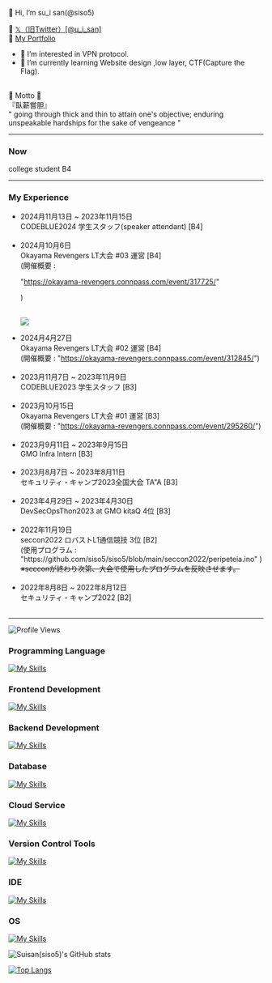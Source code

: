 👋 Hi, I’m su_i san(@siso5)

🐾 <a href="https://x.com/u_i_san" target="_blank"> 𝕏（旧Twitter）[@u_i_san]</a><br>
🐥 <a href="https://portfolio.peripeteiagrus.net" target="_blank"> My Portfolio</a>

- 👀 I’m interested in VPN protocol.
- 🌱 I’m currently learning Website design ,low layer, CTF(Capture the Flag).

<br>
🌱 Motto 🌱 <br>
『臥薪嘗胆』<br>
 " going through thick and thin to attain one's objective; enduring unspeakable hardships for the sake of vengeance "<br>



<hr>

 ### Now

college student B4

 
<hr>
<h3>My Experience</h3>

<ul>

<li>
2024月11月13日 ~ 2023年11月15日 <br>  CODEBLUE2024 学生スタッフ(speaker attendant) [B4]
</li>
<br>

<li>
2024月10月6日 <br>  Okayama Revengers LT大会 #03 運営 [B4]<br>(開催概要 :　<p>"<a href="https://okayama-revengers.connpass.com/event/317725/" target="_blank">https://okayama-revengers.connpass.com/event/317725/</a>"</p> )
</li>
<br>

![](https://okayama-revengers.connpass.com/event/317725/)
 
<li>
2024月4月27日 <br>  Okayama Revengers LT大会 #02 運営 [B4]<br>(開催概要 : "<a href="https://okayama-revengers.connpass.com/event/312845/" target="_blank">https://okayama-revengers.connpass.com/event/312845/</a>")
</li>
<br>


<li>
2023月11月7日 ~ 2023年11月9日 <br>  CODEBLUE2023 学生スタッフ [B3]
</li>
<br>


<li>
2023月10月15日 <br>  Okayama Revengers LT大会 #01 運営 [B3]<br>(開催概要 : "<a href="https://okayama-revengers.connpass.com/event/295260/" target="_blank">https://okayama-revengers.connpass.com/event/295260/</a>")
</li>
<br>
 
<li>
2023月9月11日 ~ 2023年9月15日 <br>  GMO Infra Intern [B3]
</li>
<br>

<li>
2023月8月7日 ~ 2023年8月11日 <br> セキュリティ・キャンプ2023全国大会 TA"A [B3]
</li>

<br>

<li>
2023年4月29日 ~ 2023年4月30日 <br> DevSecOpsThon2023 at GMO kitaQ 4位 [B3]
</li>

<br>

<li>
2022年11月19日 <br> seccon2022 ロバストL1通信競技 3位 [B2]<br>(使用プログラム : "https://github.com/siso5/siso5/blob/main/seccon2022/peripeteia.ino" )
</li>
 <s>※secconが終わり次第、大会で使用したプログラムを反映させます。</s>
 <br>
 <br>
<li>
2022年8月8日 ~ 2022年8月12日 <br> セキュリティ・キャンプ2022 [B2]
</li>

<br>

</ul>
</h5>
<hr>

![Profile Views](https://img.shields.io/badge/Profile-Views-blue)

### Programming Language
[![My Skills](https://skillicons.dev/icons?i=c,cpp,cs,php,javascript)](https://skillicons.dev)

### Frontend Development
[![My Skills](https://skillicons.dev/icons?i=html,css,svelte,react)](https://skillicons.dev)

### Backend Development
[![My Skills](https://skillicons.dev/icons?i=nodejs,nginx)](https://skillicons.dev)

### Database
[![My Skills](https://skillicons.dev/icons?i=postgresql,mongodb,mysql,redis)](https://skillicons.dev)

### Cloud Service
[![My Skills](https://skillicons.dev/icons?i=aws)](https://skillicons.dev)


### Version Control Tools
[![My Skills](https://skillicons.dev/icons?i=git,github,gitlab)](https://skillicons.dev)

### IDE
[![My Skills](https://skillicons.dev/icons?i=visualstudio,vscode)](https://skillicons.dev)

### OS
[![My Skills](https://skillicons.dev/icons?i=linux,ubuntu,kaillinux,mac)](https://skillicons.dev)

![Suisan(siso5)'s GitHub stats](https://github-readme-stats.vercel.app/api?username=siso5&show_icons=true&theme=radical)

[![Top Langs](https://github-readme-stats.vercel.app/api/top-langs/?username=siso5)](https://github.com/anuraghazra/github-readme-stats)


<!---
siso5/siso5 is a ✨ special ✨ repository because its `README.md` (this file) appears on your GitHub profile.
You can click the Preview link to take a look at your changes.
--->
